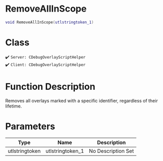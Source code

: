 # RemoveAllInScope
```lua
void RemoveAllInScope(utlstringtoken_1)
```
# Class
✔️ `Server: CDebugOverlayScriptHelper`  
✔️ `Client: CDebugOverlayScriptHelper`  

# Function Description
Removes all overlays marked with a specific identifier, regardless of their lifetime.
# Parameters
Type|Name|Description
--|--|--
utlstringtoken|utlstringtoken_1|No Description Set
